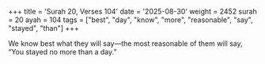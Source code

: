 +++
title = 'Surah 20, Verses 104'
date = '2025-08-30'
weight = 2452
surah = 20
ayah = 104
tags = ["best", "day", "know", "more", "reasonable", "say", "stayed", "than"]
+++

We know best what they will say—the most reasonable of them will say, “You stayed no more than a day.”